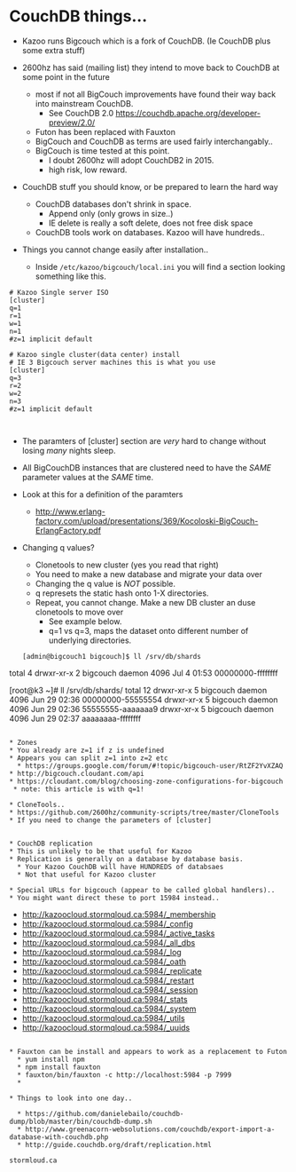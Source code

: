 # CouchDB things...

* Kazoo runs Bigcouch which is a fork of CouchDB.  (Ie CouchDB plus some extra stuff)
* 2600hz has said (mailing list) they intend to move back to CouchDB at some point in the future
  * most if not all BigCouch improvements have found their way back into mainstream CouchDB.
    * See CouchDB 2.0 https://couchdb.apache.org/developer-preview/2.0/
  * Futon has been replaced with Fauxton
  * BigCouch and CouchDB as terms are used fairly interchangably..
  * BigCouch is time tested at this point.  
    * I doubt 2600hz will adopt CouchDB2 in 2015.
    * high risk, low reward.
  
* CouchDB stuff you should know, or be prepared to learn the hard way
  * CouchDB databases don't shrink in space.
    * Append only (only grows in size..)
    * IE delete is really a soft delete, does not free disk space
  * CouchDB tools work on databases.  Kazoo will have hundreds..
  
* Things you cannot change easily after installation..
  * Inside ```/etc/kazoo/bigcouch/local.ini``` you will find a section looking something like this.
```
# Kazoo Single server ISO
[cluster]
q=1
r=1
w=1
n=1
#z=1 implicit default

# Kazoo single cluster(data center) install
# IE 3 Bigcouch server machines this is what you use
[cluster]
q=3
r=2
w=2
n=3
#z=1 implicit default



```

* The paramters of [cluster] section are *very* hard to change without losing *many* nights sleep.
* All BigCouchDB instances that are clustered need to have the *SAME* parameter values at the *SAME* time.

* Look at this for a definition of the paramters
  * http://www.erlang-factory.com/upload/presentations/369/Kocoloski-BigCouch-ErlangFactory.pdf

* Changing q values?
  * Clonetools to new cluster (yes you read that right)
  * You need to make a new database and migrate your data over
  * Changing the q value is *NOT* possible.
  * q represets the static hash onto 1-X directories.
  * Repeat, you cannot change.  Make a new DB cluster an duse clonetools to move over
    * See example below.
    * q=1 vs q=3, maps the dataset onto different number of underlying directories.

  ```
  [admin@bigcouch1 bigcouch]$ ll /srv/db/shards
total 4
drwxr-xr-x 2 bigcouch daemon 4096 Jul  4 01:53 00000000-ffffffff

[root@k3 ~]# ll /srv/db/shards/
total 12
drwxr-xr-x 5 bigcouch daemon 4096 Jun 29 02:36 00000000-55555554
drwxr-xr-x 5 bigcouch daemon 4096 Jun 29 02:36 55555555-aaaaaaa9
drwxr-xr-x 5 bigcouch daemon 4096 Jun 29 02:37 aaaaaaaa-ffffffff

  ```

* Zones
  * You already are z=1 if z is undefined
  * Appears you can split z=1 into z=2 etc
    * https://groups.google.com/forum/#!topic/bigcouch-user/RtZF2YvXZAQ
  * http://bigcouch.cloudant.com/api
  * https://cloudant.com/blog/choosing-zone-configurations-for-bigcouch
   * note: this article is with q=1!

* CloneTools..
  * https://github.com/2600hz/community-scripts/tree/master/CloneTools
  * If you need to change the parameters of [cluster]


* CouchDB replication
  * This is unlikely to be that useful for Kazoo
  * Replication is generally on a database by database basis.
    * Your Kazoo CouchDB will have HUNDREDS of databsaes
    * Not that useful for Kazoo cluster

* Special URLs for bigcouch (appear to be called global handlers)..
* You might want direct these to port 15984 instead..

```
  * http://kazoocloud.stormqloud.ca:5984/_membership
  * http://kazoocloud.stormqloud.ca:5984/_config
  * http://kazoocloud.stormqloud.ca:5984/_active_tasks
  * http://kazoocloud.stormqloud.ca:5984/_all_dbs
  * http://kazoocloud.stormqloud.ca:5984/_log
  * http://kazoocloud.stormqloud.ca:5984/_oath
  * http://kazoocloud.stormqloud.ca:5984/_replicate
  * http://kazoocloud.stormqloud.ca:5984/_restart
  * http://kazoocloud.stormqloud.ca:5984/_session
  * http://kazoocloud.stormqloud.ca:5984/_stats
  * http://kazoocloud.stormqloud.ca:5984/_system
  * http://kazoocloud.stormqloud.ca:5984/_utils
  * http://kazoocloud.stormqloud.ca:5984/_uuids
```

* Fauxton can be install and appears to work as a replacement to Futon
  * yum install npm
  * npm install fauxton
  * fauxton/bin/fauxton -c http://localhost:5984 -p 7999
  * 

* Things to look into one day..

  * https://github.com/danielebailo/couchdb-dump/blob/master/bin/couchdb-dump.sh
  * http://www.greenacorn-websolutions.com/couchdb/export-import-a-database-with-couchdb.php
  * http://guide.couchdb.org/draft/replication.html
 
stormloud.ca
